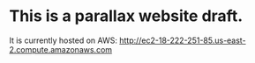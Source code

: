 # This is a parallax website draft. 

It is currently hosted on AWS: http://ec2-18-222-251-85.us-east-2.compute.amazonaws.com
